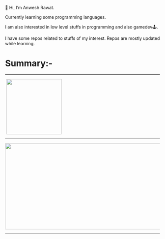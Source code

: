 👋 Hi, I’m Anwesh Rawat.

Currently learning some programming languages.

I am also interested in low level stuffs in programming and also gamedev🕹️.

I have some repos related to stuffs of my interest. Repos are mostly updated while learning.


# Summary:-


---
<p>&nbsp;<img align="center" height="180em" src="https://github-readme-stats.vercel.app/api?username=anwrat&theme=tokyonight&hide_border=false&include_all_commits=true&count_private=true"></p>

---
<p><img align="center" height="280em" width="1000em" src="https://github-readme-streak-stats.herokuapp.com/?user=anwrat&theme=tokyonight&hide_border=false"></p>

---
<br>
<!---
anwrat/anwrat is a ✨ special ✨ repository because its `README.md` (this file) appears on your GitHub profile.
You can click the Preview link to take a look at your changes.
--->
